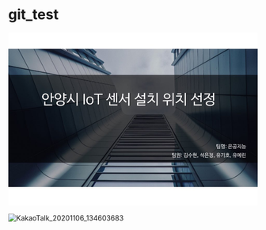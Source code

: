 # git_test
![KakaoTalk_20201106_134603683](https://github.com/ryukh1001/git_test/blob/master/images/KakaoTalk_20201106_134603683.jpg?raw=true)

![KakaoTalk_20201106_134603683](https://github.com/ryukh1001/git_test/blob/master/images/움짤.?raw=true)
